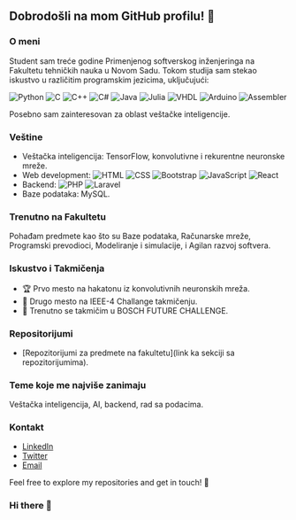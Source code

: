 ## Dobrodošli na mom GitHub profilu! 👋

### O meni
Student sam treće godine Primenjenog softverskog inženjeringa na Fakultetu tehničkih nauka u Novom Sadu. Tokom studija sam stekao iskustvo u različitim programskim jezicima, uključujući:

![Python](https://img.shields.io/badge/Python-3776AB?style=flat-square&logo=python&logoColor=white) ![C](https://img.shields.io/badge/C-00599C?style=flat-square&logo=c&logoColor=white) ![C++](https://img.shields.io/badge/C++-00599C?style=flat-square&logo=c%2B%2B&logoColor=white) ![C#](https://img.shields.io/badge/C%23-239120?style=flat-square&logo=c-sharp&logoColor=white) ![Java](https://img.shields.io/badge/Java-007396?style=flat-square&logo=java&logoColor=white) ![Julia](https://img.shields.io/badge/Julia-9558B2?style=flat-square&logo=julia&logoColor=white) ![VHDL](https://img.shields.io/badge/VHDL-543978?style=flat-square&logoColor=white) ![Arduino](https://img.shields.io/badge/Arduino-00979D?style=flat-square&logo=arduino&logoColor=white) ![Assembler](https://img.shields.io/badge/Assembler-808080?style=flat-square&logoColor=white)

Posebno sam zainteresovan za oblast veštačke inteligencije.

### Veštine
- Veštačka inteligencija: TensorFlow, konvolutivne i rekurentne neuronske mreže.
- Web development: ![HTML](https://img.shields.io/badge/HTML-E34F26?style=flat-square&logo=html5&logoColor=white) ![CSS](https://img.shields.io/badge/CSS-1572B6?style=flat-square&logo=css3&logoColor=white) ![Bootstrap](https://img.shields.io/badge/Bootstrap-563D7C?style=flat-square&logo=bootstrap&logoColor=white) ![JavaScript](https://img.shields.io/badge/JavaScript-F7DF1E?style=flat-square&logo=javascript&logoColor=black) ![React](https://img.shields.io/badge/React-61DAFB?style=flat-square&logo=react&logoColor=white)
- Backend: ![PHP](https://img.shields.io/badge/PHP-777BB4?style=flat-square&logo=php&logoColor=white) ![Laravel](https://img.shields.io/badge/Laravel-FF2D20?style=flat-square&logo=laravel&logoColor=white)
- Baze podataka: MySQL.

### Trenutno na Fakultetu
Pohađam predmete kao što su Baze podataka, Računarske mreže, Programski prevodioci, Modeliranje i simulacije, i Agilan razvoj softvera.

### Iskustvo i Takmičenja
- 🏆 Prvo mesto na hakatonu iz konvolutivnih neuronskih mreža.
- 🥈 Drugo mesto na IEEE-4 Challange takmičenju.
- 🌟 Trenutno se takmičim u BOSCH FUTURE CHALLENGE.

### Repositorijumi
- [Repozitorijumi za predmete na fakultetu](link ka sekciji sa repozitorijumima).

### Teme koje me najviše zanimaju
Veštačka inteligencija, AI, backend, rad sa podacima.

### Kontakt
- [LinkedIn](link)
- [Twitter](link)
- [Email](email@example.com)

Feel free to explore my repositories and get in touch! 🚀
### Hi there 👋

<!--
**Milosevic02/Milosevic02** is a ✨ _special_ ✨ repository because its `README.md` (this file) appears on your GitHub profile.

Here are some ideas to get you started:

- 🔭 I’m currently working on ...
- 🌱 I’m currently learning ...
- 👯 I’m looking to collaborate on ...
- 🤔 I’m looking for help with ...
- 💬 Ask me about ...
- 📫 How to reach me: ...
- 😄 Pronouns: ...
- ⚡ Fun fact: ...
-->
